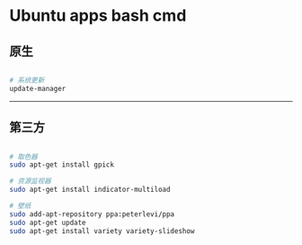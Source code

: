 Ubuntu apps bash cmd 
====================

原生
---
``` bash

# 系统更新
update-manager

```

---

第三方
-----

``` bash

# 取色器
sudo apt-get install gpick

# 资源监视器
sudo apt-get install indicator-multiload

# 壁纸
sudo add-apt-repository ppa:peterlevi/ppa
sudo apt-get update
sudo apt-get install variety variety-slideshow

```

